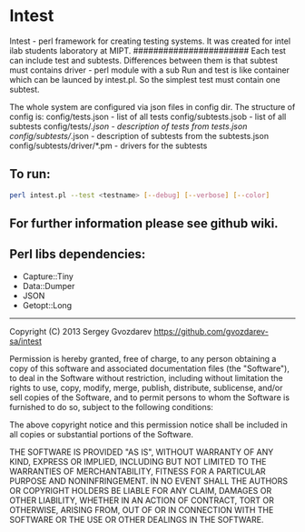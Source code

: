 # Intest 
Intest -  perl framework for creating testing systems. It was created for intel ilab students laboratory at MIPT.
#######################
Each test can include test and subtests. Differences between them is that subtest must contains driver - perl module with a sub Run and test is like container which can be launced by intest.pl. So the simplest test must contain one subtest.

The whole system are configured via json files in config dir. The structure of config is:
config/tests.json               - list of all tests
config/subtests.jsob            - list of all subtests
config/tests/*.json             - description of tests from tests.json
config/subtests/*.json          - description of subtests from the subtests.json
config/subtests/driver/*.pm     - drivers for the subtests

To run:
-----------------------
```bash
perl intest.pl --test <testname> [--debug] [--verbose] [--color]
```

For further information please see github wiki.
------------------------

Perl libs dependencies:
------------------------
- Capture::Tiny
- Data::Dumper
- JSON
- Getopt::Long


------------------------
Copyright (C) 2013 Sergey Gvozdarev https://github.com/gvozdarev-sa/intest

Permission is hereby granted, free of charge, to any person obtaining a copy of this software and associated documentation files (the "Software"), to deal in the Software without restriction, including without limitation the rights to use, copy, modify, merge, publish, distribute, sublicense, and/or sell copies of the Software, and to permit persons to whom the Software is furnished to do so, subject to the following conditions:

The above copyright notice and this permission notice shall be included in all copies or substantial portions of the Software.

THE SOFTWARE IS PROVIDED "AS IS", WITHOUT WARRANTY OF ANY KIND, EXPRESS OR IMPLIED, INCLUDING BUT NOT LIMITED TO THE WARRANTIES OF MERCHANTABILITY, FITNESS FOR A PARTICULAR PURPOSE AND NONINFRINGEMENT. IN NO EVENT SHALL THE AUTHORS OR COPYRIGHT HOLDERS BE LIABLE FOR ANY CLAIM, DAMAGES OR OTHER LIABILITY, WHETHER IN AN ACTION OF CONTRACT, TORT OR OTHERWISE, ARISING FROM, OUT OF OR IN CONNECTION WITH THE SOFTWARE OR THE USE OR OTHER DEALINGS IN THE SOFTWARE.



